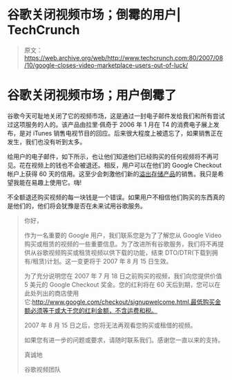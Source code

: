 # 谷歌关闭视频市场；倒霉的用户| TechCrunch

> 原文：<https://web.archive.org/web/http://www.techcrunch.com:80/2007/08/10/google-closes-video-marketplace-users-out-of-luck/>

# 谷歌关闭视频市场；用户倒霉了

谷歌今天可耻地关闭了它的视频市场，这是通过一封电子邮件发给我们和所有尝试过这项服务的人的。该产品由拉里·佩奇于 2006 年 1 月在 T4 的消费电子展上发布，是对 iTunes 销售电视节目的回应。后来很大程度上被遗忘了，如果销售正在发生，我们也没有听到太多。

给用户的电子邮件，如下所示，也让他们知道他们已经购买的任何视频将不再可见。花在视频上的钱也不会被退还。相反，用户可以在他们的 Google Checkout 帐户上获得 60 天的信用。这至少会刺激他们新的[溢出存储产品](https://web.archive.org/web/20230404191731/https://techcrunch.com/2007/08/10/google-microsoft-storage-news-falls-flat/)的销售。我只是希望我能在易趣上使用它。嗨!

不全额退还购买视频的每一块钱是一个错误。如果用户不相信他们购买的东西真的是他们的，他们将会犹豫是否在未来试用谷歌服务。

> 你好，
> 
> 作为一名重要的 Google 用户，我们联系您是为了了解您从 Google Video 购买或租赁的视频的一些重要信息。为了改进所有谷歌服务，我们将不再提供从谷歌视频购买或租赁视频以供下载的功能，结束 DTO/DTR(下载到拥有/租赁)计划。这一变更将于 2007 年 8 月 15 日生效。
> 
> 为了充分说明您在 2007 年 7 月 18 日之前购买的视频，我们向您提供价值 5 美元的 Google Checkout 奖金。您的红利将在 60 天后到期，您可以在此处列出的商店使用它:http://www.google.com/checkout/signupwelcome.html.最低购买金额必须等于或大于您的红利金额，不含运费和税。
> 
> 2007 年 8 月 15 日之后，您将无法再观看您购买或租借的视频。
> 
> 如果您有进一步的问题或要求，请随时联系我们。感谢您一直以来的支持。
> 
> 真诚地
> 
> 谷歌视频团队